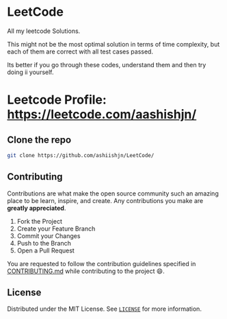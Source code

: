 # LeetCode

All my leetcode Solutions.

This might not be the most optimal solution in terms of time complexity, but each of them are correct with all test cases passed.

Its better if you go through these codes, understand them and then try doing ii yourself.

# Leetcode Profile: https://leetcode.com/aashishjn/


## Clone the repo
```sh
git clone https://github.com/ashiishjn/LeetCode/
```
 
 <!-- CONTRIBUTING -->
## Contributing

Contributions are what make the open source community such an amazing place to be learn, inspire, and create. Any contributions you make are **greatly appreciated**.

1. Fork the Project
2. Create your Feature Branch
3. Commit your Changes
4. Push to the Branch
5. Open a Pull Request

You are requested to follow the contribution guidelines specified in [CONTRIBUTING.md](./CONTRIBUTING.md) while contributing to the project :smile:.

<!-- LICENSE -->
## License
Distributed under the MIT License. See [`LICENSE`](./LICENSE) for more information.
